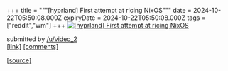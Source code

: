 +++
title = """[hyprland] First attempt at ricing NixOS"""
date = 2024-10-22T05:50:08.000Z
expiryDate = 2024-10-22T05:50:08.000Z
tags = ["reddit","wm"]
+++
[![[hyprland] First attempt at ricing NixOS](https://preview.redd.it/uwzlxilzx8wd1.png?width=640&crop=smart&auto=webp&s=de95f21198b23cd20eff01961e7b41bd8f84965f "[hyprland] First attempt at ricing NixOS")](https://www.reddit.com/r/unixporn/comments/1g9b4rz/hyprland_first_attempt_at_ricing_nixos/)

submitted by [/u/video\_2](https://www.reddit.com/user/video_2)  
[\[link\]](https://i.redd.it/uwzlxilzx8wd1.png) [\[comments\]](https://www.reddit.com/r/unixporn/comments/1g9b4rz/hyprland_first_attempt_at_ricing_nixos/)

[[source]](https://www.reddit.com/r/unixporn/comments/1g9b4rz/hyprland_first_attempt_at_ricing_nixos/)
